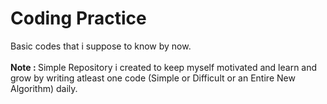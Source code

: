 # Coding Practice 
Basic codes that i suppose to know by now. </br></br>
<b>Note : </b> Simple Repository i created to keep myself motivated and learn and grow by writing atleast one code (Simple or Difficult or an Entire New Algorithm) daily.    
